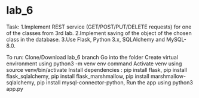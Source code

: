 # lab_6
Task:
1.Implement REST service (GET/POST/PUT/DELETE requests) for one of the classes from 3rd lab.
2.Implement saving of the object of the chosen class in the database.
3.Use Flask, Python 3.x, SQLAlchemy and MySQL-8.0.


To run:
Clone/Download lab_6 branch
Go into the folder
Create virtual environment using python3 -m venv env command
Activate venv using source venv/bin/activate
Install dependencies : pip install flask,
pip install flask_sqlalchemy,
pip install  flask_marshmallow,
pip install  marshmallow-sqlalchemy,
pip install  mysql-connector-python,
Run the app using python3 app.py
